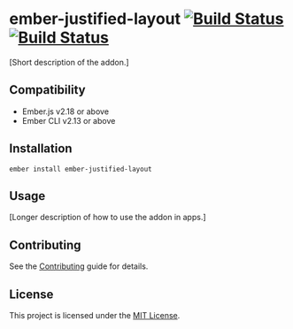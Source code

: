 ember-justified-layout [![Build Status](https://travis-ci.com/Teamtailor/ember-justified-layout.svg?branch=master)](https://travis-ci.com/Teamtailor/ember-justified-layout) [![Build Status](https://semaphoreci.com/api/v1/teamtailor/ember-justified-layout/branches/master/badge.svg)](https://semaphoreci.com/teamtailor/ember-justified-layout)
==============================================================================

[Short description of the addon.]


Compatibility
------------------------------------------------------------------------------

* Ember.js v2.18 or above
* Ember CLI v2.13 or above


Installation
------------------------------------------------------------------------------

```
ember install ember-justified-layout
```


Usage
------------------------------------------------------------------------------

[Longer description of how to use the addon in apps.]


Contributing
------------------------------------------------------------------------------

See the [Contributing](CONTRIBUTING.md) guide for details.


License
------------------------------------------------------------------------------

This project is licensed under the [MIT License](LICENSE.md).

